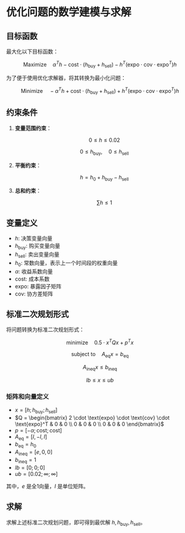 # 优化问题的数学建模与求解

## 目标函数

最大化以下目标函数：

$$
\text{Maximize} \quad \alpha^T h - \text{cost} \cdot (h_{\text{buy}} + h_{\text{sell}}) - h^T (\text{expo} \cdot \text{cov} \cdot \text{expo}^T) h
$$

为了便于使用优化求解器，将其转换为最小化问题：

$$
\text{Minimize} \quad -\alpha^T h + \text{cost} \cdot (h_{\text{buy}} + h_{\text{sell}}) + h^T (\text{expo} \cdot \text{cov} \cdot \text{expo}^T) h
$$

## 约束条件

1. **变量范围约束**：

   $$
   0 \leq h \leq 0.02
   $$

   $$
   0 \leq h_{\text{buy}}, \quad 0 \leq h_{\text{sell}}
   $$

2. **平衡约束**：

   $$
   h = h_0 + h_{\text{buy}} - h_{\text{sell}}
   $$

3. **总和约束**：

   $$
   \sum h \leq 1
   $$

## 变量定义

- $h$: 决策变量向量
- $h_{\text{buy}}$: 购买变量向量
- $h_{\text{sell}}$: 卖出变量向量
- $h_0$: 常数向量，表示上一个时间段的权重向量
- $\alpha$: 收益系数向量
- $\text{cost}$: 成本系数
- $\text{expo}$: 暴露因子矩阵
- $\text{cov}$: 协方差矩阵

## 标准二次规划形式

将问题转换为标准二次规划形式：

$$
\text{minimize} \quad 0.5 \cdot x^T Q x + p^T x
$$

$$
\text{subject to} \quad A_{\text{eq}} x = b_{\text{eq}}
$$

$$
A_{\text{ineq}} x \leq b_{\text{ineq}}
$$

$$
lb \leq x \leq ub
$$

### 矩阵和向量定义

- $x = [h; h_{\text{buy}}; h_{\text{sell}}]$
- $Q = \begin{bmatrix} 2 \cdot \text{expo} \cdot \text{cov} \cdot \text{expo}^T & 0 & 0 \\ 0 & 0 & 0 \\ 0 & 0 & 0 \end{bmatrix}$
- $p = [-\alpha; \text{cost}; \text{cost}]$
- $A_{\text{eq}} = [I, -I, I]$
- $b_{\text{eq}} = h_0$
- $A_{\text{ineq}} = [e, 0, 0]$
- $b_{\text{ineq}} = 1$
- $lb = [0; 0; 0]$
- $ub = [0.02; \infty; \infty]$

其中，$e$ 是全1向量，$I$ 是单位矩阵。

## 求解

求解上述标准二次规划问题，即可得到最优解 $h, h_{\text{buy}}, h_{\text{sell}}$。
